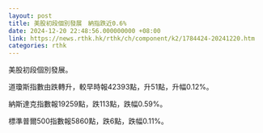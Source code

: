 ```yaml
---
layout: post
title: 美股初段個別發展　納指跌近0.6%
date: 2024-12-20 22:48:56.000000000 +08:00
link: https://news.rthk.hk/rthk/ch/component/k2/1784424-20241220.htm
categories: rthk
---
```


美股初段個別發展。

道瓊斯指數由跌轉升，較早時報42393點，升51點，升幅0.12%。

納斯達克指數報19259點，跌113點，跌幅0.59%。

標準普爾500指數報5860點，跌6點，跌幅0.11%。
